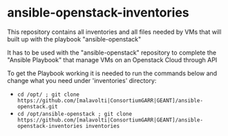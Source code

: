 # ansible-openstack-inventories
This repository contains all inventories and all files needed by VMs that will built up with the playbook "ansible-openstack"

It has to be used with the "ansible-openstack" repository to complete the "Ansible Playbook" that manage VMs on an Openstack Cloud through API

To get the Playbook working it is needed to run the commands below and change what you need under 'inventories' directory:

   * ```cd /opt/ ; git clone https://github.com/[malavolti|ConsortiumGARR|GEANT]/ansible-openstack.git```
   * ```cd /opt/ansible-openstack ; git clone https://github.com/[malavolti|ConsortiumGARR|GEANT]/ansible-openstack-inventories inventories```
